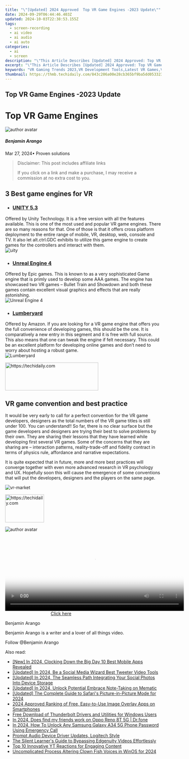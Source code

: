 ```yaml
---
title: "\"[Updated] 2024 Approved  Top VR Game Engines -2023 Update\""
date: 2024-09-29T06:44:46.403Z
updated: 2024-10-03T22:38:53.155Z
tags: 
  - screen-recording
  - ai video
  - ai audio
  - ai auto
categories: 
  - ai
  - screen
description: "\"This Article Describes [Updated] 2024 Approved: Top VR Game Engines -2023 Update\""
excerpt: "\"This Article Describes [Updated] 2024 Approved: Top VR Game Engines -2023 Update\""
keywords: "VR Gaming Trends 2023,VR Development Tools,Latest VR Games,Virtual Reality Engines,Top VR Tech Update,VR Game Dev Picks,Future of VR Gaming"
thumbnail: https://thmb.techidaily.com/843c206a00e28cb365bf9ba5dd05332331c8b283e7e323acfc8d381ef1640599.jpg
---
```


## Top VR Game Engines -2023 Update

# Top VR Game Engines

![author avatar](https://images.wondershare.com/filmora/article-images/benjamin-arango-author.jpg)

##### Benjamin Arango

 Mar 27, 2024• Proven solutions

>  Disclaimer: This post includes affiliate links
>
>  If you click on a link and make a purchase, I may receive a commission at no extra cost to you.
>

## 3 Best game engines for VR

* ### [UNITY 5.3]( https://unity3d.com/cn/unity/whats-new/unity-5.3 )  

 Offered by Unity Technology. It is a free version with all the features available. This is one of the most used and popular VR game engines. There are so many reasons for that. One of those is that it offers cross platform deployment to the entire range of mobile, VR, desktop, web, console and TV. It also let alt.ctrl.GDC exhibits to utilize this game engine to create games for the controllers and interact with them.  
![uity ](https://images.wondershare.com/filmora/resource/uity.jpg )

* ### [Unreal Engine 4]( https://www.unrealengine.com/zh-CN/what-is-unreal-engine-4 )  

 Offered by Epic games. This is known to as a very sophisticated Game engine that is primly used to develop some AAA games. The engine has showcased two VR games – Bullet Train and Showdown and both these games contain excellent visual graphics and effects that are really astonishing.  
![Unreal Engine 4 ](https://images.wondershare.com/filmora/resource/unreal-engine.jpg )

* ### [Lumberyard]( https://aws.amazon.com/cn/lumberyard/ )  

 Offered by Amazon. If you are looking for a VR game engine that offers you the full convenience of developing games, this should be the one. It is comparatively a new entry in this segment and it is free with full source. This also means that one can tweak the engine if felt necessary. This could be an excellent platform for developing online games and don’t need to worry about hosting a robust game.  
![Lumberyard ](https://images.wondershare.com/filmora/resource/lumberyard.jpg )

<!-- affiliate ads begin -->
<a href="https://aligracehair.sjv.io/c/5597632/2115946/19272" target="_top" id="2115946">
  <img src="//a.impactradius-go.com/display-ad/19272-2115946" border="0" alt="https://techidaily.com" width="300" height="90"/>
</a>
<img height="0" width="0" src="https://aligracehair.sjv.io/i/5597632/2115946/19272" style="position:absolute;visibility:hidden;" border="0" />
<!-- affiliate ads end -->

## VR game convention and best practice

 It would be very early to call for a perfect convention for the VR game developers, designers as the total numbers of the VR game titles is still under 100\. You can understand!! So far, there is no clear surface but the game developers and designers are trying their best to solve problems by their own. They are sharing their lessons that they have learned while developing first several VR games. Some of the concerns that they are sharing are – interaction patterns, reality-trade-off and fidelity contract in terms of physics rule, affordance and narrative expectations.

 It is quite expected that in future, more and more best practices will converge together with even more advanced research in VR psychology and UX. Hopefully soon this will cause the emergence of some conventions that will put the developers, designers and the players on the same page.

![ vr-market]( https://images.wondershare.com/filmora/resource/vr-market.jpg)

<!-- affiliate ads begin -->
<a href="https://25home.pxf.io/c/5597632/2148637/16836" target="_top" id="2148637">
  <img src="//a.impactradius-go.com/display-ad/16836-2148637" border="0" alt="https://techidaily.com" width="125" height="90"/>
</a>
<img height="0" width="0" src="https://25home.pxf.io/i/5597632/2148637/16836" style="position:absolute;visibility:hidden;" border="0" />
<!-- affiliate ads end -->

![author avatar](https://images.wondershare.com/filmora/article-images/benjamin-arango-author.jpg)

<!-- affiliate ads begin -->
<span id="1983553">
					<video width="576" height="240" style="cursor:pointer"
           poster="//a.impactradius-go.com/display-clicktoplayimage/1983553.png"
           onclick="if(!this.playClicked){this.play();this.setAttribute('controls',true);this.playClicked=true;}">
	   <source src="//a.impactradius-go.com/display-ad/22993-1983553">
	   <img src="//a.impactradius-go.com/display-clicktoplayimage/1983553.png" style="border: none; height: 100%; width: 100%; object-fit: contain">
	</video>
	<div style="width:360px;text-align:center"><a href="javascript:window.open(decodeURIComponent('https%3A%2F%2Fhomestyler.sjv.io%2Fc%2F5597632%2F1983553%2F22993'), '_blank');void(0);">Click here</a></div>
</span>
<img height="0" width="0" src="https://imp.pxf.io/i/5597632/1983553/22993" style="position:absolute;visibility:hidden;" border="0" />
<!-- affiliate ads end -->

Benjamin Arango

Benjamin Arango is a writer and a lover of all things video.

Follow @Benjamin Arango


<ins class="adsbygoogle"
     style="display:block"
     data-ad-format="autorelaxed"
     data-ad-client="ca-pub-7571918770474297"
     data-ad-slot="1223367746"></ins>



<ins class="adsbygoogle"
     style="display:block"
     data-ad-client="ca-pub-7571918770474297"
     data-ad-slot="8358498916"
     data-ad-format="auto"
     data-full-width-responsive="true"></ins>


<span class="atpl-alsoreadstyle">Also read:</span>
<div><ul>
<li><a href="https://fox-helps.techidaily.com/new-in-2024-clocking-down-the-big-day-10-best-mobile-apps-revealed/"><u>[New] In 2024, Clocking Down the Big Day 10 Best Mobile Apps Revealed</u></a></li>
<li><a href="https://fox-helps.techidaily.com/updated-in-2024-be-a-social-media-wizard-best-tweeter-video-tools/"><u>[Updated] In 2024, Be a Social Media Wizard Best Tweeter Video Tools</u></a></li>
<li><a href="https://snapchat-videos.techidaily.com/updated-in-2024-the-seamless-path-integrating-your-social-photos-into-device-storage/"><u>[Updated] In 2024, The Seamless Path Integrating Your Social Photos Into Device Storage</u></a></li>
<li><a href="https://fox-helps.techidaily.com/updated-in-2024-unlock-potential-embrace-note-taking-on-mematic/"><u>[Updated] In 2024, Unlock Potential Embrace Note-Taking on Mematic</u></a></li>
<li><a href="https://fox-helps.techidaily.com/updated-the-complete-guide-to-safaris-picture-in-picture-mode-for-2024/"><u>[Updated] The Complete Guide to Safari's Picture-in-Picture Mode for 2024</u></a></li>
<li><a href="https://fox-glue.techidaily.com/2024-approved-ranking-of-free-easy-to-use-image-overlay-apps-on-smartphones/"><u>2024 Approved Ranking of Free, Easy-to-Use Image Overlay Apps on Smartphones</u></a></li>
<li><a href="https://win-dash.techidaily.com/free-download-of-thunderbolt-drivers-and-utilities-for-windows-users/"><u>Free Download of Thunderbolt Drivers and Utilities for Windows Users</u></a></li>
<li><a href="https://location-social.techidaily.com/in-2024-does-find-my-friends-work-on-oppo-reno-8t-5g-drfone-by-drfone-virtual-android/"><u>In 2024, Does find my friends work on Oppo Reno 8T 5G | Dr.fone</u></a></li>
<li><a href="https://android-unlock.techidaily.com/in-2024-how-to-unlock-any-samsung-galaxy-a34-5g-phone-password-using-emergency-call-by-drfone-android/"><u>In 2024, How To Unlock Any Samsung Galaxy A34 5G Phone Password Using Emergency Call</u></a></li>
<li><a href="https://driver-install.techidaily.com/prompt-audio-device-driver-updates-logitech-style/"><u>Prompt Audio Device Driver Updates, Logitech Style</u></a></li>
<li><a href="https://fox-boxes.techidaily.com/the-silent-learners-guide-to-bypassing-edgenuity-videos-effortlessly/"><u>The Silent Learner's Guide to Bypassing Edgenuity Videos Effortlessly</u></a></li>
<li><a href="https://youtube-zero.techidaily.com/0-innovative-yt-reactions-for-engaging-content/"><u>Top 10 Innovative YT Reactions for Engaging Content</u></a></li>
<li><a href="https://fox-helps.techidaily.com/uncomplicated-process-altering-clown-fish-voices-in-winos-for-2024/"><u>Uncomplicated Process Altering Clown Fish Voices in WinOS for 2024</u></a></li>
</ul></div>

